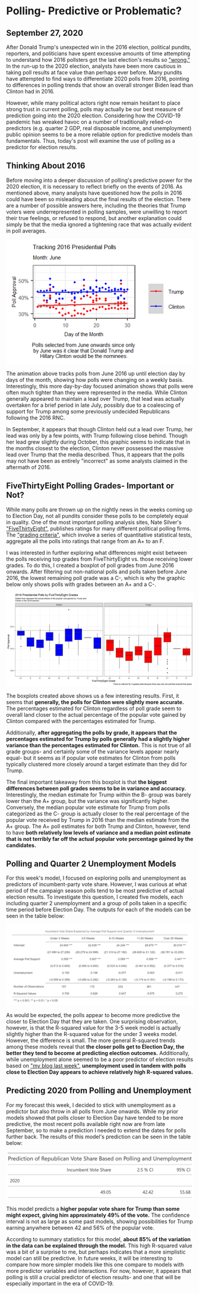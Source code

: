 # Polling- Predictive or Problematic?
## September 27, 2020

After Donald Trump's unexpected win in the 2016 election, political pundits, reporters, and politicians have spent excessive amounts of time attempting to understand how 2016 pollsters got the last election's results so ["wrong."](https://www.pewresearch.org/fact-tank/2016/11/09/why-2016-election-polls-missed-their-mark/) In the run-up to the 2020 election, analysts have been more cautious in taking poll results at face value than perhaps ever before. Many pundits have attempted to find ways to differentiate 2020 polls from 2016, pointing to differences in polling trends that show an overall stronger Biden lead than Clinton had in 2016.

However, while many political actors right now remain hesitant to place strong trust in current polling, polls may actually be our best measure of prediction going into the 2020 election. Considering how the COVID-19 pandemic has wreaked havoc on a number of traditionally relied-on predictors (e.g. quarter 2 GDP, real disposable income, and unemployment) public opinion seems to be a more reliable option for predictive models than fundamentals. Thus, today's post will examine the use of polling as a predictor for election results.

## Thinking About 2016

Before moving into a deeper discussion of polling's predictive power for the 2020 election, it is necessary to reflect briefly on the events of 2016. As mentioned above, many analysts have questioned how the polls in 2016 could have been so misleading about the final results of the election. There are a number of possible answers here, including the theories that Trump voters were underrepresented in polling samples, were unwilling to report their true feelings, or refused to respond, but another explanation could simply be that the media ignored a tightening race that was actually evident in poll averages.

![](../figures/anim2016.gif)

The animation above tracks polls from June 2016 up until election day by days of the month, showing how polls were changing on a weekly basis. Interestingly, this more day-by-day focused animation shows that polls were often much tighter than they were represented in the media. While Clinton generally appeared to maintain a lead over Trump, that lead was actually overtaken for a brief period in late July, possibly due to a coalescing of support for Trump among some previously undecided Republicans following the 2016 RNC. 

In September, it appears that though Clinton held out a lead over Trump, her lead was only by a few points, with Trump following close behind. Though her lead grew slightly during October, this graphic seems to indicate that in the months closest to the election, Clinton never possessed the massive lead over Trump that the media described. Thus, it appears that the polls may not have been as entirely "incorrect" as some analysts claimed in the aftermath of 2016.

## FiveThirtyEight Polling Grades- Important or Not?

While many polls are thrown up on the nightly news in the weeks coming up to Election Day, not all pundits consider these polls to be completely equal in quality. One of the most important polling analysis sites, Nate Silver's ["FiveThirtyEight"](https://fivethirtyeight.com/), publishes ratings for many different political polling firms. The ["grading criteria"](https://projects.fivethirtyeight.com/pollster-ratings/), which involve a series of quantitative statistical tests, aggregate all the polls into ratings that range from an A+ to an F.

I was interested in further exploring what differences might exist between the polls receiving top grades from FiveThirtyEight vs. those receiving lower grades. To do this, I created a boxplot of poll grades from June 2016 onwards. After filtering out non-national polls and polls taken before June 2016, the lowest remaining poll grade was a C-, which is why the graphic below only shows polls with grades between an A+ and a C-.

![](../figures/boxplotpoll.png)

The boxplots created above shows us a few interesting results. First, it seems that **generally, the polls for Clinton were slightly more accurate.** The percentages estimated for Clinton regardless of poll grade seem to overall land closer to the actual percentage of the popular vote gained by Clinton compared with the percentages estimated for Trump. 

Additionally, **after aggregating the polls by grade, it appears that the percentages estimated for Trump by polls generally had a slightly higher variance than the percentages estimated for Clinton.** This is not true of all grade groups- and certainly some of the variance levels appear nearly equal- but it seems as if popular vote estimates for Clinton from polls typically clustered more closely around a target estimate than they did for Trump. 

The final important takeaway from this boxplot is that **the biggest differences between poll grades seems to be in variance and accuracy.** Interestingly, the median estimate for Trump within the B- group was barely lower than the A+ group, but the variance was significantly higher. Conversely, the median popular vote estimate for Trump from polls categorized as the C- group is actually closer to the real percentage of the popular vote received by Trump in 2016 than the median estimate from the A+ group. The A+ poll estimates for both Trump and Clinton, however, tend to have **both relatively low levels of variance and a median point estimate that is not terribly far off the actual popular vote percentage gained by the candidates.** 

## Polling and Quarter 2 Unemployment Models

For this week's model, I focused on exploring polls and unemployment as predictors of incumbent-party vote share. However, I was curious at what period of the campaign season polls tend to be most predictive of actual election results. To investigate this question, I created five models, each including quarter 2 unemployment and a group of polls taken in a specific time period before Election Day. The outputs for each of the models can be seen in the table below:

![](../figures/pollhuxtable.png)

As would be expected, the polls appear to become more predictive the closer to Election Day that they are taken. One surprising observation, however, is that the R-squared value for the 3-5 week model is actually slightly higher than the R-squared value for the under 3 weeks model. However, the difference is small. The more general R-squared trends among these models reveal that **the closer polls get to Election Day, the better they tend to become at predicting election outcomes.** Additionally, while unemployment alone seemed to be a poor predictor of election results based on ["my blog last week"](https://eguetzloe.github.io/Election-Analytics-Blog/posts/02-blog.html), **unemployment used in tandem with polls close to Election Day appears to achieve relatively high R-squared values.**

## Predicting 2020 from Polling and Unemployment

For my forecast this week, I decided to stick with unemployment as a predictor but also throw in all polls from June onwards. While my prior models showed that polls closer to Election Day have tended to be more predictive, the most recent polls available right now are from late September, so to make a prediction I needed to extend the dates for polls further back. The results of this model's prediction can be seen in the table below:

![](../figures/pollgt.png)

This model predicts a **higher popular vote share for Trump than some might expect, giving him approximately 49% of the vote.** The confidence interval is not as large as some past models, showing possibilities for Trump earning anywhere between 42 and 56% of the popular vote.

According to summary statistics for this model, **about 85% of the variation in the data can be explained through the model.** This high R-squared value was a bit of a surprise to me, but perhaps indicates that a more simplistic model can still be predictive. In future weeks, it will be interesting to compare how more simpler models like this one compare to models with more predictor variables and interactions. For now, however, it appears that polling is still a crucial predictor of election results- and one that will be especially important in the era of COVID-19.
